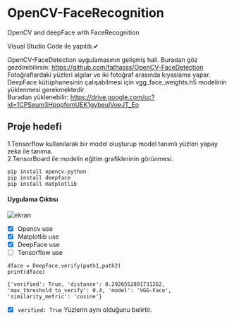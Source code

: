 # OpenCV-FaceRecognition
OpenCV and deepFace with FaceRecognition

Visual Studio Code ile yapıldı.✔<br>

OpenCV-FaceDetection uygulamasının gelişmiş hali. Buradan göz gezdirebilirsin: https://github.com/fathasss/OpenCV-FaceDetection<br>
Fotoğraflardaki yüzleri algılar ve iki fotoğraf arasında kıyaslama yapar.<br>
DeepFace kütüphanesinin çalışabilmesi için vgg_face_weights.h5 modelinin yüklenmesi gerekmektedir.<br>
Buradan yüklenebilir: https://drive.google.com/uc?id=1CPSeum3HpopfomUEK1gybeuIVoeJT_Eo

## Proje hedefi
1.Tensorflow kullanılarak bir model oluşturup model tanımlı yüzleri yapay zeka ile tanıma.<br>
2.TensorBoard ile modelin eğitim grafiklerinin görünmesi.

```
pip install opencv-python
pip install deepface
pip install matplotlib
```

#### Uygulama Çıktısı

![ekran](https://user-images.githubusercontent.com/32196738/116397329-2570a280-a82f-11eb-8adc-26200854fee1.PNG)

- [x] Opencv use
- [x] Matplotlib use
- [x] DeepFace use
- [ ] Tensorflow use

`dface = DeepFace.verify(path1,path2)` <br>
`print(dface)` <br>

`{'verified': True, 'distance': 0.2926552891731262, 'max_threshold_to_verify': 0.4, 'model': 'VGG-Face', 'similarity_metric': 'cosine'}`

- [x] `verified: True` Yüzlerin aynı olduğunu belirtir.
